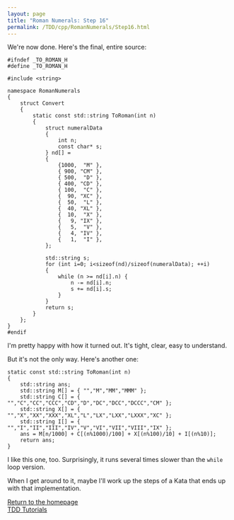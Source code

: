 ```yaml
---
layout: page
title: "Roman Numerals: Step 16"
permalink: /TDD/cpp/RomanNumerals/Step16.html
---
```


We're now done.  Here's the final, entire source:
```
#ifndef _TO_ROMAN_H
#define _TO_ROMAN_H

#include <string>

namespace RomanNumerals
{
	struct Convert
	{
		static const std::string ToRoman(int n)
		{
			struct numeralData
			{
				int n;
				const char* s;
			} nd[] =
			{
				{1000,  "M" },
				{ 900, "CM" },
				{ 500,  "D" },
				{ 400, "CD" },
				{ 100,  "C" },
				{  90, "XC" },
				{  50,  "L" },
				{  40, "XL" },
				{  10,  "X" },
				{   9, "IX" },
				{   5,  "V" },
				{   4, "IV" },
				{   1,  "I" },
			};

			std::string s;
			for (int i=0; i<sizeof(nd)/sizeof(numeralData); ++i)
			{
				while (n >= nd[i].n) {
					n -= nd[i].n;
					s += nd[i].s;
				}
			}
			return s;
		}
	};
}
#endif
```

I'm pretty happy with how it turned out.  It's tight, clear, easy to understand.

But it's not the only way.  Here's another one:
```
static const std::string ToRoman(int n)
{
	std::string ans;
	std::string M[] = { "","M","MM","MMM" };
	std::string C[] = { "","C","CC","CCC","CD","D","DC","DCC","DCCC","CM" };
	std::string X[] = { "","X","XX","XXX","XL","L","LX","LXX","LXXX","XC" };
	std::string I[] = { "","I","II","III","IV","V","VI","VII","VIII","IX" };
	ans = M[n/1000] + C[(n%1000)/100] + X[(n%100)/10] + I[(n%10)];
	return ans;
}
```
I like this one, too. Surprisingly, it runs several times slower than the ```while``` loop version.

When I get around to it, maybe I'll work up the steps of a Kata that ends up with that implementation.

[Return to the homepage](/)  
[TDD Tutorials](/TDD/tutorials.html)
